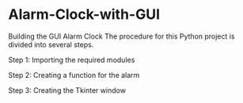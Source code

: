 # Alarm-Clock-with-GUI
Building the GUI Alarm Clock
The procedure for this Python project is divided into several steps.

Step 1: Importing the required modules

Step 2: Creating a function for the alarm

Step 3: Creating the Tkinter window
